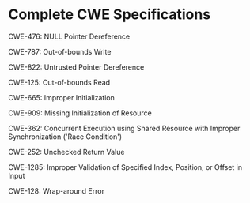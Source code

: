 

# Complete CWE Specifications

CWE-476: NULL Pointer Dereference

CWE-787: Out-of-bounds Write

CWE-822: Untrusted Pointer Dereference

CWE-125: Out-of-bounds Read

CWE-665: Improper Initialization

CWE-909: Missing Initialization of Resource

CWE-362: Concurrent Execution using Shared Resource with Improper Synchronization ('Race Condition')

CWE-252: Unchecked Return Value

CWE-1285: Improper Validation of Specified Index, Position, or Offset in Input

CWE-128: Wrap-around Error